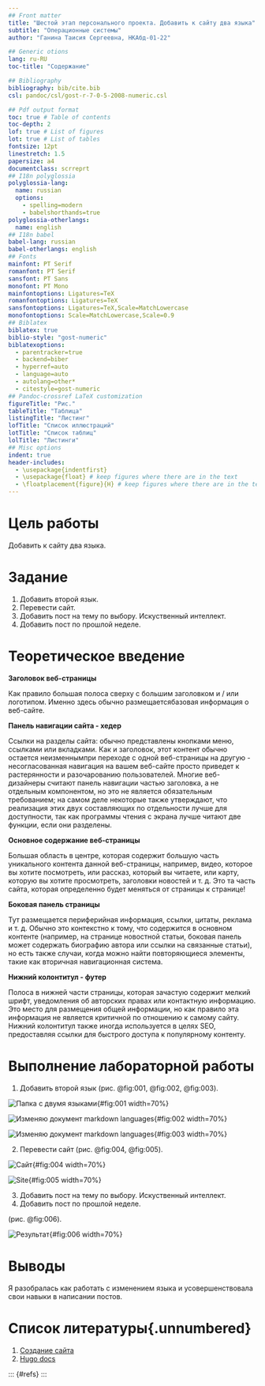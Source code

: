 ```yaml
---
## Front matter
title: "Шестой этап персонального проекта. Добавить к сайту два языка"
subtitle: "Операционные системы"
author: "Ганина Таисия Сергеевна, НКАбд-01-22"

## Generic otions
lang: ru-RU
toc-title: "Содержание"

## Bibliography
bibliography: bib/cite.bib
csl: pandoc/csl/gost-r-7-0-5-2008-numeric.csl

## Pdf output format
toc: true # Table of contents
toc-depth: 2
lof: true # List of figures
lot: true # List of tables
fontsize: 12pt
linestretch: 1.5
papersize: a4
documentclass: scrreprt
## I18n polyglossia
polyglossia-lang:
  name: russian
  options:
	- spelling=modern
	- babelshorthands=true
polyglossia-otherlangs:
  name: english
## I18n babel
babel-lang: russian
babel-otherlangs: english
## Fonts
mainfont: PT Serif
romanfont: PT Serif
sansfont: PT Sans
monofont: PT Mono
mainfontoptions: Ligatures=TeX
romanfontoptions: Ligatures=TeX
sansfontoptions: Ligatures=TeX,Scale=MatchLowercase
monofontoptions: Scale=MatchLowercase,Scale=0.9
## Biblatex
biblatex: true
biblio-style: "gost-numeric"
biblatexoptions:
  - parentracker=true
  - backend=biber
  - hyperref=auto
  - language=auto
  - autolang=other*
  - citestyle=gost-numeric
## Pandoc-crossref LaTeX customization
figureTitle: "Рис."
tableTitle: "Таблица"
listingTitle: "Листинг"
lofTitle: "Список иллюстраций"
lotTitle: "Список таблиц"
lolTitle: "Листинги"
## Misc options
indent: true
header-includes:
  - \usepackage{indentfirst}
  - \usepackage{float} # keep figures where there are in the text
  - \floatplacement{figure}{H} # keep figures where there are in the text
---
```


# Цель работы

Добавить к сайту два языка.

# Задание

1. Добавить второй язык.
2. Перевести сайт.
3. Добавить пост на тему по выбору. Искуственный интеллект.
4. Добавить пост по прошлой неделе.

	
# Теоретическое введение

**Заголовок веб-страницы**

Как правило большая полоса сверху с большим заголовком и / или логотипом. Именно здесь обычно размещаетсябазовая информация о веб-сайте.

**Панель навигации сайта - хедер**

Ссылки на разделы сайта: обычно представлены кнопками меню, ссылками или вкладками. Как и заголовок, этот контент обычно остается неизменнымпри переходе с одной веб-страницы на другую - несогласованная навигация на вашем веб-сайте просто приведет к растерянности и разочарованию пользователей. Многие веб-дизайнеры считают панель навигации частью заголовка, а не отдельным компонентом, но это не является обязательным требованием; на самом деле некоторые также утверждают, что реализация этих двух составляющих по отдельности лучше для доступности, так как программы чтения с экрана лучше читают две функции, если они разделены.

**Основное содержание веб-страницы**

Большая область в центре, которая содержит большую часть уникального контента данной веб-страницы, например, видео, которое вы хотите посмотреть, или рассказ, который вы читаете, или карту, которую вы хотите просмотреть, заголовки новостей и т. д. Это та часть сайта, которая определенно будет меняться от страницы к странице!

**Боковая панель страницы**

Тут размещается периферийная информация, ссылки, цитаты, реклама и т. д. Обычно это контекстно к тому, что содержится в основном контенте (например, на странице новостной статьи, боковая панель может содержать биографию автора или ссылки на связанные статьи), но есть также случаи, когда можно найти повторяющиеся элементы, такие как вторичная навигационная система.

**Нижний колонтитул - футер**

Полоса в нижней части страницы, которая зачастую содержит мелкий шрифт, уведомления об авторских правах или контактную информацию. Это место для размещения общей информации, но как правило эта информация не является критичной по отношению к самому сайту. Нижний колонтитул также иногда используется в целях SEO, предоставляя ссылки для быстрого доступа к популярному контенту.

# Выполнение лабораторной работы

1. Добавить второй язык (рис. @fig:001, @fig:002, @fig:003).

![Папка с двумя языками](image/1.png){#fig:001 width=70%}

![Изменяю документ markdown languages](image/2.png){#fig:002 width=70%}

![Изменяю документ markdown languages](image/3.png){#fig:003 width=70%}

2. Перевести сайт (рис. @fig:004, @fig:005).

![Сайт](image/4.png){#fig:004 width=70%}

![Site](image/5.png){#fig:005 width=70%}

3. Добавить пост на тему по выбору. Искуственный интеллект.
4. Добавить пост по прошлой неделе.

(рис. @fig:006).

![Результат](image/6.png){#fig:006 width=70%}

# Выводы

Я разобралась как работать с изменением языка и усовершенствовала свои навыки в написании постов.

# Список литературы{.unnumbered}

1. [Создание сайта](https://создание-сайта.net/news-new/structura-web-stranicy.html)
2. [Hugo docs](https://wowchemy.com/docs/)

::: {#refs}
:::
